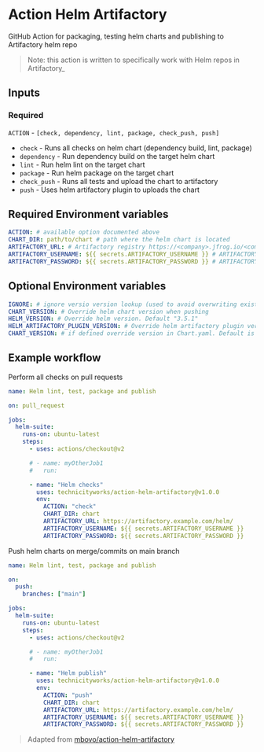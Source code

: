 # Action Helm Artifactory

GitHub Action for packaging, testing helm charts and publishing to Artifactory helm repo

> Note: this action is written to specifically work with Helm repos in Artifactory\_

## Inputs

### Required

`ACTION` - `[check, dependency, lint, package, check_push, push]`

- `check` - Runs all checks on helm chart (dependency build, lint, package)
- `dependency` - Run dependency build on the target helm chart
- `lint` - Run helm lint on the target chart
- `package` - Run helm package on the target chart
- `check_push` - Runs all tests and upload the chart to artifactory
- `push` - Uses helm artifactory plugin to uploads the chart

## Required Environment variables

```yaml
ACTION: # available option documented above
CHART_DIR: path/to/chart # path where the helm chart is located
ARTIFACTORY_URL: # Artifactory registry https://<company>.jfrog.io/<company>
ARTIFACTORY_USERNAME: ${{ secrets.ARTIFACTORY_USERNAME }} # ARTIFACTORY_USERNAME (Artifactory username) must be set in GitHub Repo secrets
ARTIFACTORY_PASSWORD: ${{ secrets.ARTIFACTORY_PASSWORD }} # ARTIFACTORY_PASSWORD (Artifactory api key) must be set in GitHub Repo secrets
```

## Optional Environment variables

```yaml
IGNORE: # ignore versio version lookup (used to avoid overwriting existing chart version)
CHART_VERSION: # Override helm chart version when pushing
HELM_VERSION: # Override helm version. Default "3.5.1"
HELM_ARTIFACTORY_PLUGIN_VERSION: # Override helm artifactory plugin version. Default "v1.0.2"
CHART_VERSION: # if defined override version in Chart.yaml. Default is unset
```

## Example workflow

Perform all checks on pull requests

```yaml
name: Helm lint, test, package and publish

on: pull_request

jobs:
  helm-suite:
    runs-on: ubuntu-latest
    steps:
      - uses: actions/checkout@v2

      # - name: myOtherJob1
      #   run:

      - name: "Helm checks"
        uses: technicityworks/action-helm-artifactory@v1.0.0
        env:
          ACTION: "check"
          CHART_DIR: chart
          ARTIFACTORY_URL: https://artifactory.example.com/helm/
          ARTIFACTORY_USERNAME: ${{ secrets.ARTIFACTORY_USERNAME }}
          ARTIFACTORY_PASSWORD: ${{ secrets.ARTIFACTORY_PASSWORD }}
```

Push helm charts on merge/commits on main branch

```yaml
name: Helm lint, test, package and publish

on:
  push:
    branches: ["main"]

jobs:
  helm-suite:
    runs-on: ubuntu-latest
    steps:
      - uses: actions/checkout@v2

      # - name: myOtherJob1
      #   run:

      - name: "Helm publish"
        uses: technicityworks/action-helm-artifactory@v1.0.0
        env:
          ACTION: "push"
          CHART_DIR: chart
          ARTIFACTORY_URL: https://artifactory.example.com/helm/
          ARTIFACTORY_USERNAME: ${{ secrets.ARTIFACTORY_USERNAME }}
          ARTIFACTORY_PASSWORD: ${{ secrets.ARTIFACTORY_PASSWORD }}
```

> Adapted from [mbovo/action-helm-artifactory](https://github.com/mbovo/action-helm-artifactory)
